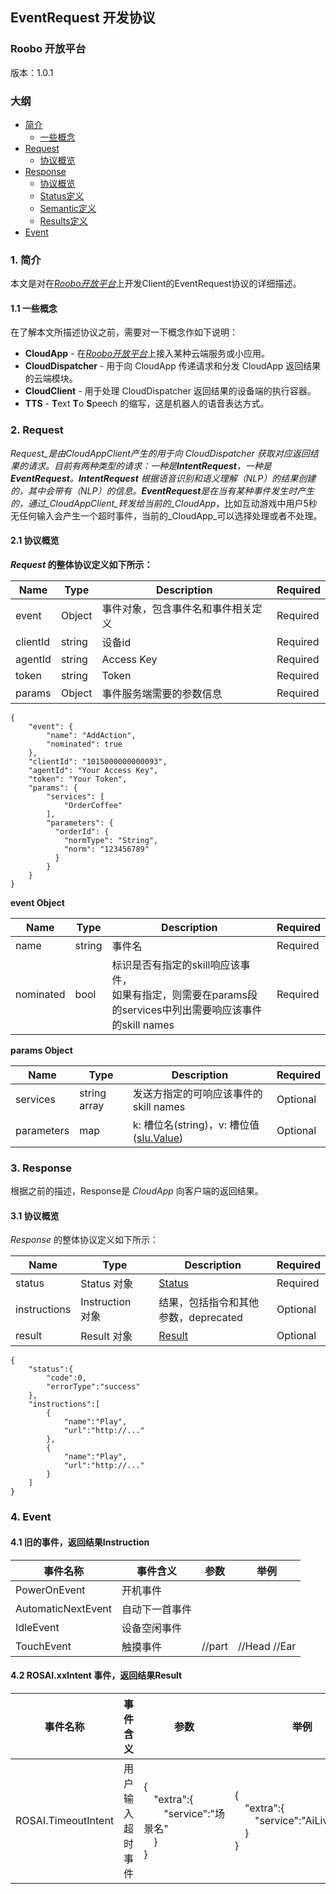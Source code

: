 ## EventRequest 开发协议

### Roobo 开放平台

版本：1.0.1

### 大纲

* [简介](#1-简介)
  * [一些概念](#11-一些概念)
* [Request](#2-request)
  * [协议概览](#21-协议概览)
* [Response](#3-response)
  * [协议概览](#31-协议概览)
  * [Status定义](#32-status定义)
  * [Semantic定义](#33-semantic定义)
  * [Results定义](#34-results定义)
* [Event](#4-event)

### 1. 简介

本文是对在[_Roobo开放平台_](https://ros.ai)上开发Client的EventRequest协议的详细描述。

#### 1.1 一些概念

在了解本文所描述协议之前，需要对一下概念作如下说明：

* **CloudApp** - 在[_Roobo开放平台_](https://ros.ai)上接入某种云端服务或小应用。
* **CloudDispatcher** - 用于向 CloudApp 传递请求和分发 CloudApp 返回结果的云端模块。
* **CloudClient** - 用于处理 CloudDispatcher 返回结果的设备端的执行容器。
* **TTS** - **T**ext **T**o **S**peech 的缩写，这是机器人的语音表达方式。

### 2. Request

_Request_是由CloudAppClient产生的用于向 CloudDispatcher 获取对应返回结果的请求。目前有两种类型的请求：一种是**IntentRequest**，一种是**EventRequest**。**IntentRequest** 根据语音识别和语义理解（_NLP_）的结果创建的，其中会带有（NLP）的信息。**EventRequest**是在当有某种事件发生时产生的，通过_CloudAppClient_转发给当前的_CloudApp_，比如互动游戏中用户5秒无任何输入会产生一个超时事件，当前的_CloudApp_可以选择处理或者不处理。

#### 2.1 协议概览

**_Request_ 的整体协议定义如下所示：**

| Name | Type | Description | Required |
| --- | --- | --- | --- |
| event | Object | 事件对象，包含事件名和事件相关定义 | Required |
| clientId | string | 设备id | Required |
| agentId | string | Access Key | Required |
| token | string | Token | Required |
| params | Object | 事件服务端需要的参数信息 | Required |

```
{
    "event": {
        "name": "AddAction",
        "nominated": true
    },
    "clientId": "1015000000000093",
    "agentId": "Your Access Key",
    "token": "Your Token",
    "params": {
        "services": [
            "OrderCoffee"
        ],
        "parameters": {
          "orderId": {
            "normType": "String",
            "norm": "123456789"
          }
        }
    }
}
```

**event Object**

| Name | Type | Description | Required |
| --- | --- | --- | --- |
| name | string | 事件名 | Required |
| nominated | bool | 标识是否有指定的skill响应该事件，<br>如果有指定，则需要在params段的services中列出需要响应该事件的skill names | Required |

**params Object**

| Name | Type | Description | Required |
| --- | --- | --- | --- |
| services | string array | 发送方指定的可响应该事件的skill names | Optional |
| parameters | map | k: 槽位名(string)，v: 槽位值([slu.Value][03272349]) | Optional |

  [03272349]: https://github.com/roobo/docs/blob/master/Bot/3-ApiReference/rosai-skills-development-protocol.md#system-object "slu.Value"

### 3. Response

根据之前的描述，Response是 _CloudApp_ 向客户端的返回结果。

#### 3.1 协议概览

_Response_ 的整体协议定义如下所示：

| Name | Type | Description | Required |
| --- | --- | --- | --- |
| status | Status 对象 | [Status](status.md) | Required |
| instructions | Instruction　对象 | 结果，包括指令和其他参数，deprecated | Optional |
| result | Result 对象 | [Result](rosai-skills-development-protocol.md#results-array) | Optional |

```
{
    "status":{
        "code":0,
        "errorType":"success"
    },
    "instructions":[
        {
            "name":"Play",
            "url":"http://..."
        },
        {
            "name":"Play",
            "url":"http://..."
        }
    ]
}
```

### 4. Event

#### 4.1 旧的事件，返回结果Instruction

| 事件名称 | 事件含义 | 参数 | 举例 |
| --- | --- | --- | --- |
| PowerOnEvent | 开机事件 | | |
| AutomaticNextEvent | 自动下一首事件 | | |
| IdleEvent | 设备空闲事件 | | |
| TouchEvent | 触摸事件 | //part | //Head //Ear |

#### 4.2 ROSAI.xxIntent 事件，返回结果Result

| 事件名称 | 事件含义 | 参数 | 举例 |
| --- | --- | --- | --- |
| ROSAI.TimeoutIntent | 用户输入超时事件 | {<br>&emsp;"extra":{<br>&emsp;&emsp;"service":"场景名"<br>&emsp;}<br>} | {<br>&emsp;"extra":{<br>&emsp;&emsp;"service":"AiLivePoetry"<br>&emsp;}<br>} |
